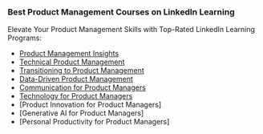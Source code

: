 ### Best Product Management Courses on LinkedIn Learning
Elevate Your Product Management Skills with Top-Rated LinkedIn Learning Programs:

* [Product Management Insights](https://www.linkedin.com/learning/product-management-insights)
* [Technical Product Management](https://www.linkedin.com/learning/technical-product-management)
* [Transitioning to Product Management](https://www.linkedin.com/learning/transitioning-to-product-management)
* [Data-Driven Product Management](https://www.linkedin.com/learning/data-driven-product-management)
* [Communication for Product Managers](https://www.linkedin.com/learning/communication-for-product-managers)
* [Technology for Product Managers](https://www.linkedin.com/learning/technology-for-product-managers)
* [Product Innovation for Product Managers]
* [Generative AI for Product Managers]
* [Personal Productivity for Product Managers]
